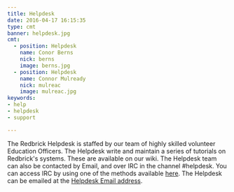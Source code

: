 ```yaml
---
title: Helpdesk
date: 2016-04-17 16:15:35
type: cmt
banner: helpdesk.jpg
cmt:
  - position: Helpdesk
    name: Conor Berns
    nick: berns
    image: berns.jpg
  - position: Helpdesk
    name: Connor Mulready
    nick: mulreac
    image: mulreac.jpg
keywords:
- help
- helpdesk
- support

---
```


The Redbrick Helpdesk is staffed by our team of highly skilled volunteer Education Officers.
The Helpdesk write and maintain a series of tutorials on Redbrick's systems. These are available on our wiki.
The Helpdesk team can also be contacted by Email, and over IRC in the channel #helpdesk. You can access IRC by using one of the methods available [here](/help/tutorials/IntroToRedbrick/).
The Helpdesk can be emailed at the [Helpdesk Email address](mailto:helpdesk@redbrick.dcu.ie).
